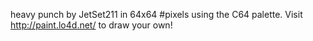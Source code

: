 heavy punch by JetSet211 in 64x64 #pixels using the C64 palette. Visit http://paint.lo4d.net/ to draw your own! 